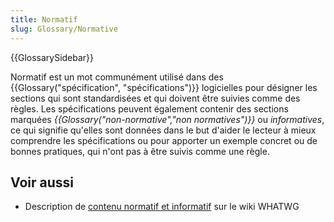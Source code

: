 ```yaml
---
title: Normatif
slug: Glossary/Normative
---
```


{{GlossarySidebar}}

Normatif est un mot communément utilisé dans des {{Glossary("spécification", "spécifications")}} logicielles pour désigner les sections qui sont standardisées et qui doivent être suivies comme des règles. Les spécifications peuvent également contenir des sections marquées _{{Glossary("non-normative","non normatives")}}_ ou _informatives_, ce qui signifie qu'elles sont données dans le but d'aider le lecteur à mieux comprendre les spécifications ou pour apporter un exemple concret ou de bonnes pratiques, qui n'ont pas à être suivis comme une règle.

## Voir aussi

- Description de [contenu normatif et informatif](https://wiki.whatwg.org/wiki/Specs/howto#Content) sur le wiki WHATWG
